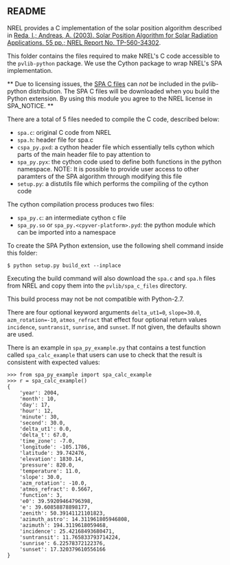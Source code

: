 README
------

NREL provides a C implementation of the solar position algorithm described in
[Reda, I.; Andreas, A. (2003). Solar Position Algorithm for Solar Radiation Applications. 55 pp.; NREL Report No. TP-560-34302](http://www.nrel.gov/docs/fy08osti/34302.pdf).

This folder contains the files required to make NREL's C code accessible
to the ``pvlib-python`` package. We use the Cython package to wrap NREL's SPA 
implementation. 

** Due to licensing issues, the [SPA C files](https://midcdmz.nrel.gov/spa/) can
_not_ be included in the pvlib-python distribution. The SPA C files will be
downloaded when you build the Python extension. By using this module you agree
to the NREL license in SPA_NOTICE. **

There are a total of 5 files needed to compile the C code, described below:

* ``spa.c``: original C code from NREL 
* ``spa.h``: header file for spa.c
* ``cspa_py.pxd``: a cython header file which essentially tells cython which
  parts of the main header file to pay attention to
* ``spa_py.pyx``: the cython code used to define both functions in the python
  namespace. NOTE: It is possible to provide user access to other paramters of
  the SPA algorithm through modifying this file 
* ``setup.py``: a distutils file which performs the compiling of the cython code

The cython compilation process produces two files:
* ``spa_py.c``: an intermediate cython c file
* ``spa_py.so`` or ``spa_py.<cpyver-platform>.pyd``: the python module which
  can be imported into a namespace

To create the SPA Python extension, use the following shell command inside this
folder:

    $ python setup.py build_ext --inplace

Executing the build command will also download the ``spa.c`` and ``spa.h``
files from NREL and copy them into the ``pvlib/spa_c_files`` directory.

This build process may not be not compatible with Python-2.7.

There are four optional keyword arguments `delta_ut1=0`, `slope=30.0`,
`azm_rotation=-10`, `atmos_refract` that effect four optional return values
`incidence`, `suntransit`, `sunrise`, and `sunset`. If not given, the defaults
shown are used.

There is an example in `spa_py_example.py` that contains a test function called
`spa_calc_example` that users can use to check that the result is consistent
with expected values:

    >>> from spa_py_example import spa_calc_example
    >>> r = spa_calc_example()
    {
        'year': 2004,
        'month': 10,
        'day': 17,
        'hour': 12,
        'minute': 30,
        'second': 30.0,
        'delta_ut1': 0.0,
        'delta_t': 67.0,
        'time_zone': -7.0,
        'longitude': -105.1786,
        'latitude': 39.742476,
        'elevation': 1830.14,
        'pressure': 820.0,
        'temperature': 11.0,
        'slope': 30.0,
        'azm_rotation': -10.0,
        'atmos_refract': 0.5667,
        'function': 3,
        'e0': 39.59209464796398,
        'e': 39.60858878898177,
        'zenith': 50.39141121101823,
        'azimuth_astro': 14.311961805946808,
        'azimuth': 194.3119618059468,
        'incidence': 25.42168493680471,
        'suntransit': 11.765833793714224,
        'sunrise': 6.22578372122376,
        'sunset': 17.320379610556166
    }

